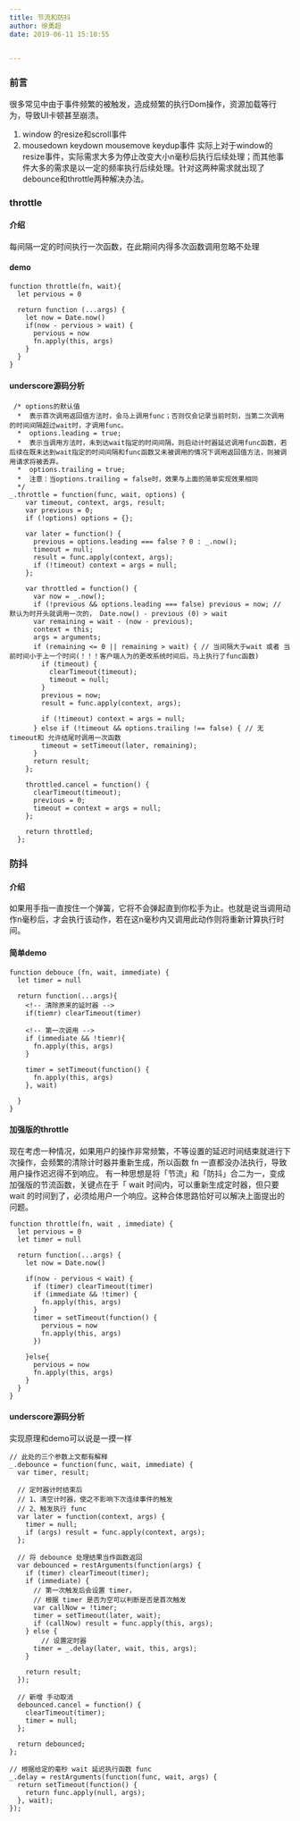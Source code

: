 ```yaml
---
title: 节流和防抖
author: 徐勇超
date: 2019-06-11 15:10:55


---
```


### 前言
很多常见中由于事件频繁的被触发，造成频繁的执行Dom操作，资源加载等行为，导致UI卡顿甚至崩溃。
1. window 的resize和scroll事件
2. mousedown keydown mousemove keydup事件 
实际上对于window的resize事件，实际需求大多为停止改变大小n毫秒后执行后续处理；而其他事件大多的需求是以一定的频率执行后续处理。针对这两种需求就出现了debounce和throttle两种解决办法。 

### throttle
#### 介绍
每间隔一定的时间执行一次函数，在此期间内得多次函数调用忽略不处理
#### demo
```
function throttle(fn, wait){
  let pervious = 0

  return function (...args) {
    let now = Date.now()
    if(now - pervious > wait) {
      pervious = now
      fn.apply(this, args)
    }
  }
}
```
<!-- more -->

#### underscore源码分析
```
 /* options的默认值
  *  表示首次调用返回值方法时，会马上调用func；否则仅会记录当前时刻，当第二次调用的时间间隔超过wait时，才调用func。
  *  options.leading = true;
  *  表示当调用方法时，未到达wait指定的时间间隔，则启动计时器延迟调用func函数，若后续在既未达到wait指定的时间间隔和func函数又未被调用的情况下调用返回值方法，则被调用请求将被丢弃。
  *  options.trailing = true; 
  *  注意：当options.trailing = false时，效果与上面的简单实现效果相同
  */
_.throttle = function(func, wait, options) {
    var timeout, context, args, result;
    var previous = 0;
    if (!options) options = {};

    var later = function() {
      previous = options.leading === false ? 0 : _.now();
      timeout = null;
      result = func.apply(context, args);
      if (!timeout) context = args = null;
    };

    var throttled = function() {
      var now = _.now();
      if (!previous && options.leading === false) previous = now; // 默认为时开头就调用一次的， Date.now() - previous (0) > wait
      var remaining = wait - (now - previous);
      context = this;
      args = arguments;
      if (remaining <= 0 || remaining > wait) { // 当间隔大于wait 或者 当前时间小于上一个时间(！！！客户端人为的更改系统时间后，马上执行了func函数)
        if (timeout) {
          clearTimeout(timeout);
          timeout = null;
        }
        previous = now;
        result = func.apply(context, args);
        
        if (!timeout) context = args = null;
      } else if (!timeout && options.trailing !== false) { // 无timeout和 允许结尾时调用一次函数 
        timeout = setTimeout(later, remaining);
      }
      return result;
    };

    throttled.cancel = function() {
      clearTimeout(timeout);
      previous = 0;
      timeout = context = args = null;
    };

    return throttled;
  };
```



### 防抖
#### 介绍
如果用手指一直按住一个弹簧，它将不会弹起直到你松手为止。也就是说当调用动作n毫秒后，才会执行该动作，若在这n毫秒内又调用此动作则将重新计算执行时间。

#### 简单demo
```
function debouce (fn, wait, immediate) {
  let timer = null
  
  return function(...args){
    <!-- 清除原来的延时器 -->
    if(tiemr) clearTimeout(timer)

    <!-- 第一次调用 -->
    if (immediate && !tiemr){
      fn.apply(this, args)
    }

    timer = setTimeout(function() {
      fn.apply(this, args)
    }, wait)

  }
}
```

#### 加强版的throttle
现在考虑一种情况，如果用户的操作非常频繁，不等设置的延迟时间结束就进行下次操作，会频繁的清除计时器并重新生成，所以函数 fn 一直都没办法执行，导致用户操作迟迟得不到响应。
有一种思想是将「节流」和「防抖」合二为一，变成加强版的节流函数，关键点在于「 wait 时间内，可以重新生成定时器，但只要 wait 的时间到了，必须给用户一个响应。这种合体思路恰好可以解决上面提出的问题。
```
function throttle(fn, wait , immediate) {
  let pervious = 0
  let timer = null

  return function(...args) {
    let now = Date.now()

    if(now - pervious < wait) {
      if (timer) clearTimeout(timer)
      if (immediate && !timer) {
        fn.apply(this, args)
      }
      timer = setTimeout(function() {
        pervious = now
        fn.apply(this, args)
      })

    }else{
      pervious = now
      fn.apply(this, args)
    }
  }
}
```

#### underscore源码分析
实现原理和demo可以说是一摸一样
```
// 此处的三个参数上文都有解释
_.debounce = function(func, wait, immediate) {
  var timer, result;

  // 定时器计时结束后
  // 1、清空计时器，使之不影响下次连续事件的触发
  // 2、触发执行 func
  var later = function(context, args) {
    timer = null;
    if (args) result = func.apply(context, args);
  };

  // 将 debounce 处理结果当作函数返回
  var debounced = restArguments(function(args) {
    if (timer) clearTimeout(timer);
    if (immediate) {
      // 第一次触发后会设置 timer，
      // 根据 timer 是否为空可以判断是否是首次触发
      var callNow = !timer;
      timer = setTimeout(later, wait);
      if (callNow) result = func.apply(this, args);
    } else {
        // 设置定时器
      timer = _.delay(later, wait, this, args);
    }

    return result;
  });

  // 新增 手动取消
  debounced.cancel = function() {
    clearTimeout(timer);
    timer = null;
  };

  return debounced;
};

// 根据给定的毫秒 wait 延迟执行函数 func
_.delay = restArguments(function(func, wait, args) {
  return setTimeout(function() {
    return func.apply(null, args);
  }, wait);
});
```


